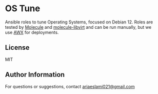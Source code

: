 OS Tune
=========

Ansible roles to tune Operating Systems, focused on Debian 12. Roles are tested by [Molecule](https://ansible.readthedocs.io) and [molecule-libvirt](https://pypi.org/project/molecule-libvirt) and can be run manually, but we use [AWX](https://www.ansible.com/community/awx-project) for deployments.


License
-------

MIT

Author Information
------------------

For questions or suggestions, contact ariaeslami021@gmail.com
